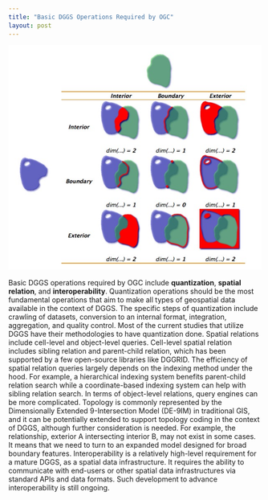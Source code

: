 ```yaml
---
title: "Basic DGGS Operations Required by OGC"
layout: post
---
```

![DE9IM](/assets/img/20221213/DE9IM.jpg)

Basic DGGS operations required by OGC include **quantization**, **spatial relation**, and **interoperability**. Quantization operations should be the most fundamental operations that aim to make all types of geospatial data available in the context of DGGS. The specific steps of quantization include crawling of datasets, conversion to an internal format, integration, aggregation, and quality control. Most of the current studies that utilize DGGS have their methodologies to have quantization done. Spatial relations include cell-level and object-level queries. Cell-level spatial relation includes sibling relation and parent-child relation, which has been supported by a few open-source libraries like DGGRID. The efficiency of spatial relation queries largely depends on the indexing method under the hood. For example, a hierarchical indexing system benefits parent-child relation search while a coordinate-based indexing system can help with sibling relation search. In terms of object-level relations, query engines can be more complicated. Topology is commonly represented by the Dimensionally Extended 9-Intersection Model (DE-9IM) in traditional GIS, and it can be potentially extended to support topology coding in the context of DGGS, although further consideration is needed. For example, the relationship, exterior A intersecting interior B, may not exist in some cases. It means that we need to turn to an expanded model designed for broad boundary features. Interoperability is a relatively high-level requirement for a mature DGGS, as a spatial data infrastructure. It requires the ability to communicate with end-users or other spatial data infrastructures via standard APIs and data formats. Such development to advance interoperability is still ongoing.
